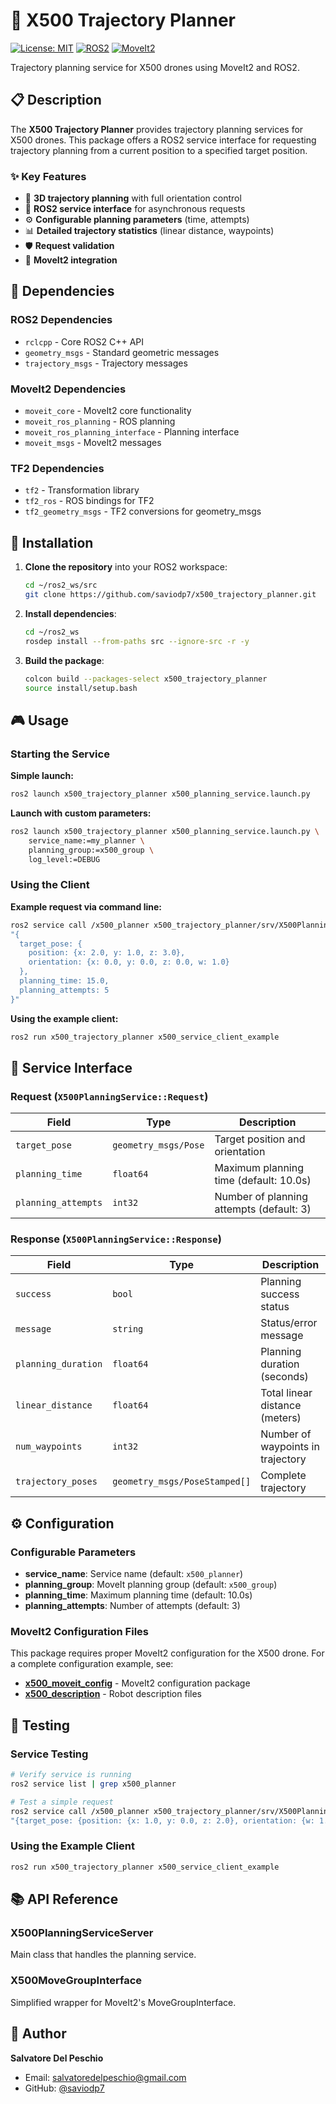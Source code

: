 # 🚁 X500 Trajectory Planner

[![License: MIT](https://img.shields.io/badge/License-MIT-yellow.svg)](https://opensource.org/licenses/MIT)
[![ROS2](https://img.shields.io/badge/ROS2-Humble-blue.svg)](https://docs.ros.org/en/humble/)
[![MoveIt2](https://img.shields.io/badge/MoveIt2-Enabled-green.svg)](https://moveit.ros.org/)

Trajectory planning service for X500 drones using MoveIt2 and ROS2.

## 📋 Description

The **X500 Trajectory Planner** provides trajectory planning services for X500 drones. This package offers a ROS2 service interface for requesting trajectory planning from a current position to a specified target position.

### ✨ Key Features

- 🎯 **3D trajectory planning** with full orientation control
- 🚀 **ROS2 service interface** for asynchronous requests
- ⚙️ **Configurable planning parameters** (time, attempts)
- 📊 **Detailed trajectory statistics** (linear distance, waypoints)
- 🛡️ **Request validation**
- 🔄 **MoveIt2 integration**

## 🔧 Dependencies

### ROS2 Dependencies
- `rclcpp` - Core ROS2 C++ API
- `geometry_msgs` - Standard geometric messages
- `trajectory_msgs` - Trajectory messages

### MoveIt2 Dependencies
- `moveit_core` - MoveIt2 core functionality
- `moveit_ros_planning` - ROS planning
- `moveit_ros_planning_interface` - Planning interface
- `moveit_msgs` - MoveIt2 messages

### TF2 Dependencies
- `tf2` - Transformation library
- `tf2_ros` - ROS bindings for TF2
- `tf2_geometry_msgs` - TF2 conversions for geometry_msgs

## 🚀 Installation

1. **Clone the repository** into your ROS2 workspace:
   ```bash
   cd ~/ros2_ws/src
   git clone https://github.com/saviodp7/x500_trajectory_planner.git
   ```

2. **Install dependencies**:
   ```bash
   cd ~/ros2_ws
   rosdep install --from-paths src --ignore-src -r -y
   ```

3. **Build the package**:
   ```bash
   colcon build --packages-select x500_trajectory_planner
   source install/setup.bash
   ```

## 🎮 Usage

### Starting the Service

**Simple launch:**
```bash
ros2 launch x500_trajectory_planner x500_planning_service.launch.py
```

**Launch with custom parameters:**
```bash
ros2 launch x500_trajectory_planner x500_planning_service.launch.py \
    service_name:=my_planner \
    planning_group:=x500_group \
    log_level:=DEBUG
```

### Using the Client

**Example request via command line:**
```bash
ros2 service call /x500_planner x500_trajectory_planner/srv/X500PlanningService \
"{
  target_pose: {
    position: {x: 2.0, y: 1.0, z: 3.0},
    orientation: {x: 0.0, y: 0.0, z: 0.0, w: 1.0}
  },
  planning_time: 15.0,
  planning_attempts: 5
}"
```

**Using the example client:**
```bash
ros2 run x500_trajectory_planner x500_service_client_example
```

## 📡 Service Interface

### Request (`X500PlanningService::Request`)

| Field | Type | Description |
|-------|------|-------------|
| `target_pose` | `geometry_msgs/Pose` | Target position and orientation |
| `planning_time` | `float64` | Maximum planning time (default: 10.0s) |
| `planning_attempts` | `int32` | Number of planning attempts (default: 3) |

### Response (`X500PlanningService::Response`)

| Field | Type | Description |
|-------|------|-------------|
| `success` | `bool` | Planning success status |
| `message` | `string` | Status/error message |
| `planning_duration` | `float64` | Planning duration (seconds) |
| `linear_distance` | `float64` | Total linear distance (meters) |
| `num_waypoints` | `int32` | Number of waypoints in trajectory |
| `trajectory_poses` | `geometry_msgs/PoseStamped[]` | Complete trajectory |

## ⚙️ Configuration

### Configurable Parameters

- **service_name**: Service name (default: `x500_planner`)
- **planning_group**: MoveIt planning group (default: `x500_group`)
- **planning_time**: Maximum planning time (default: 10.0s)
- **planning_attempts**: Number of attempts (default: 3)

### MoveIt2 Configuration Files
This package requires proper MoveIt2 configuration for the X500 drone. For a complete configuration example, see:

- [**x500_moveit_config**](https://github.com/saviodp7/x500_moveit_config) - MoveIt2 configuration package
- [**x500_description**](https://github.com/saviodp7/x500_description) - Robot description files

## 🧪 Testing

### Service Testing
```bash
# Verify service is running
ros2 service list | grep x500_planner

# Test a simple request
ros2 service call /x500_planner x500_trajectory_planner/srv/X500PlanningService \
"{target_pose: {position: {x: 1.0, y: 0.0, z: 2.0}, orientation: {w: 1.0}}}"
```

### Using the Example Client
```bash
ros2 run x500_trajectory_planner x500_service_client_example
```

## 📚 API Reference

### X500PlanningServiceServer

Main class that handles the planning service.

### X500MoveGroupInterface

Simplified wrapper for MoveIt2's MoveGroupInterface.

## 👤 Author

**Salvatore Del Peschio**
- Email: salvatoredelpeschio@gmail.com
- GitHub: [@saviodp7](https://github.com/saviodp7)
